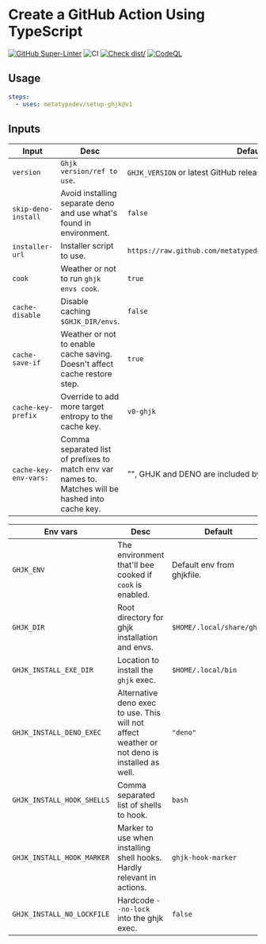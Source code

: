 # Create a GitHub Action Using TypeScript

[![GitHub Super-Linter](https://github.com/actions/typescript-action/actions/workflows/linter.yml/badge.svg)](https://github.com/super-linter/super-linter)
![CI](https://github.com/actions/typescript-action/actions/workflows/ci.yml/badge.svg)
[![Check dist/](https://github.com/actions/typescript-action/actions/workflows/check-dist.yml/badge.svg)](https://github.com/actions/typescript-action/actions/workflows/check-dist.yml)
[![CodeQL](https://github.com/actions/typescript-action/actions/workflows/codeql-analysis.yml/badge.svg)](https://github.com/actions/typescript-action/actions/workflows/codeql-analysis.yml)

## Usage

```yaml
steps:
  - uses: metatypedev/setup-ghjk@v1
```

## Inputs

| Input                 | Desc                                                                                               | Default                                                         |
| --------------------- | -------------------------------------------------------------------------------------------------- | --------------------------------------------------------------- |
| `version`             | `Ghjk version/ref to use`.                                                                         | `GHJK_VERSION` or latest GitHub release from ghjk repository.   |
| `skip-deno-install`   | Avoid installing separate deno and use what's found in environment.                                | `false`                                                         |
| `installer-url`       | Installer script to use.                                                                           | `https://raw.github.com/metatypedev/ghjk/${version}/install.ts` |
| `cook`                | Weather or not to run `ghjk envs cook`.                                                            | `true`                                                          |
| `cache-disable`       | Disable caching `$GHJK_DIR/envs`.                                                                  | `false`                                                         |
| `cache-save-if`       | Weather or not to enable cache saving. Doesn't affect cache restore step.                          | `true`                                                          |
| `cache-key-prefix`    | Override to add more target entropy to the cache key.                                              | `v0-ghjk`                                                       |
| `cache-key-env-vars:` | Comma separated list of prefixes to match env var names to. Matches will be hashed into cache key. | "", GHJK and DENO are included by always.                       |

| Env vars                   | Desc                                                                                         | Default                    |
| -------------------------- | -------------------------------------------------------------------------------------------- | -------------------------- |
| `GHJK_ENV`                 | The environment that'll bee cooked if `cook` is enabled.                                     | Default env from ghjkfile. |
| `GHJK_DIR`                 | Root directory for ghjk installation and envs.                                               | `$HOME/.local/share/ghjk`  |
| `GHJK_INSTALL_EXE_DIR`     | Location to install the `ghjk` exec.                                                         | `$HOME/.local/bin`         |
| `GHJK_INSTALL_DENO_EXEC`   | Alternative deno exec to use. This will not affect weather or not deno is installed as well. | `"deno"`                   |
| `GHJK_INSTALL_HOOK_SHELLS` | Comma separated list of shells to hook.                                                      | `bash`                     |
| `GHJK_INSTALL_HOOK_MARKER` | Marker to use when installing shell hooks. Hardly relevant in actions.                       | `ghjk-hook-marker`         |
| `GHJK_INSTALL_NO_LOCKFILE` | Hardcode `--no-lock` into the ghjk exec.                                                     | `false`                    |
